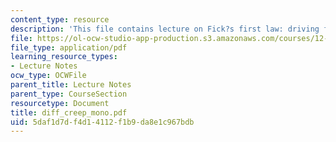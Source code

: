 ```yaml
---
content_type: resource
description: 'This file contains lecture on Fick?s first law: driving force.'
file: https://ol-ocw-studio-app-production.s3.amazonaws.com/courses/12-524-mechanical-properties-of-rocks-fall-2005/5daf1d7df4d14112f1b9da8e1c967bdb_diff_creep_mono.pdf
file_type: application/pdf
learning_resource_types:
- Lecture Notes
ocw_type: OCWFile
parent_title: Lecture Notes
parent_type: CourseSection
resourcetype: Document
title: diff_creep_mono.pdf
uid: 5daf1d7d-f4d1-4112-f1b9-da8e1c967bdb
---
```

